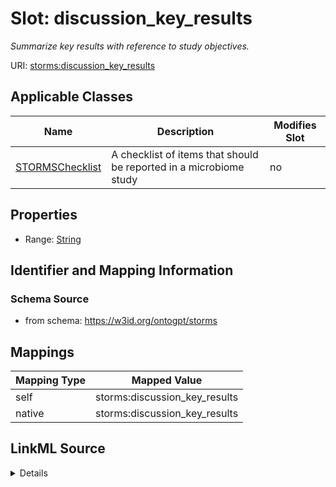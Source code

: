 

# Slot: discussion_key_results


_Summarize key results with reference to study objectives._



URI: [storms:discussion_key_results](http://w3id.org/ontogpt/storms/discussion_key_results)



<!-- no inheritance hierarchy -->





## Applicable Classes

| Name | Description | Modifies Slot |
| --- | --- | --- |
| [STORMSChecklist](STORMSChecklist.md) | A checklist of items that should be reported in a microbiome study |  no  |







## Properties

* Range: [String](String.md)





## Identifier and Mapping Information







### Schema Source


* from schema: https://w3id.org/ontogpt/storms




## Mappings

| Mapping Type | Mapped Value |
| ---  | ---  |
| self | storms:discussion_key_results |
| native | storms:discussion_key_results |




## LinkML Source

<details>
```yaml
name: discussion_key_results
description: Summarize key results with reference to study objectives.
from_schema: https://w3id.org/ontogpt/storms
rank: 1000
alias: discussion_key_results
owner: STORMSChecklist
domain_of:
- STORMSChecklist
slot_group: discussion
range: string

```
</details>